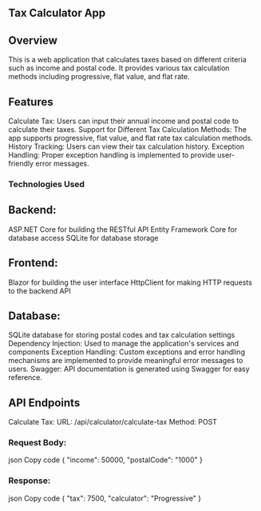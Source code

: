 ﻿## Tax Calculator App

## Overview
This is a web application that calculates taxes based on different criteria such as income and postal code. It provides various tax calculation methods including progressive, flat value, and flat rate.

## Features
Calculate Tax: Users can input their annual income and postal code to calculate their taxes.
Support for Different Tax Calculation Methods: The app supports progressive, flat value, and flat rate tax calculation methods.
History Tracking: Users can view their tax calculation history.
Exception Handling: Proper exception handling is implemented to provide user-friendly error messages.
### Technologies Used

## Backend:
ASP.NET Core for building the RESTful API
Entity Framework Core for database access
SQLite for database storage

## Frontend:
Blazor for building the user interface
HttpClient for making HTTP requests to the backend API

## Database:
SQLite database for storing postal codes and tax calculation settings
Dependency Injection: Used to manage the application's services and components
Exception Handling: Custom exceptions and error handling mechanisms are implemented to provide meaningful error messages to users.
Swagger: API documentation is generated using Swagger for easy reference.

## API Endpoints
Calculate Tax:
URL: /api/calculator/calculate-tax
Method: POST
### Request Body:
json
Copy code
{
  "income": 50000,
  "postalCode": "1000"
}

### Response:
json
Copy code
{
  "tax": 7500,
  "calculator": "Progressive"
}